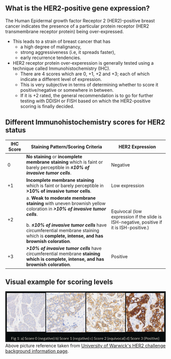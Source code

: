 ## What is the HER2-positive gene expression?
The Human Epidermal growth factor Receptor 2 (HER2)-positive breast cancer indicates the presence of a particular protein receptor (HER2 transmembrane receptor protein) being over-expressed.
- This leads to a strain of breast cancer that has 
	- a high degree of malignancy,
	- strong aggressiveness (i.e, it spreads faster),
	- early recurrence tendencies.
- HER2 receptor protein over-experession is generally tested using a technique called Immunohistochemistry (IHC).
	- There are 4 scores which are 0, +1, +2 and +3; each of which indicate a different level of expression.
	- This is very subjective in terms of determining whether to score it positive/negative or somewhere in between. 
	- If it is +2 rated, the general recommendation is to go for further testing with DDISH or FISH based on which the HER2-positive scoring is finally decided.

## Different Immunohistochemistry scores for HER2 status

| **IHC Score** | Staining Pattern/Scoring Criteria                                                                                                                                                                                                                                         | HER2 Expression                                                                          |
| ------------- | ------------------------------------------------------------------------------------------------------------------------------------------------------------------------------------------------------------------------------------------------------------------------- | ---------------------------------------------------------------------------------------- |
| 0             | **No staining** or **incomplete membrane staining** which is faint or barely perceptible in ***≤10% of invasive tumor cells***.                                                                                                                                           | Negative                                                                                 |
| +1            | **Incomplete membrane staining** which is faint or barely perceptible in **>10% of invasive tumor cells**.                                                                                                                                                                | Low expression                                                                           |
| +2            | a. **Weak to moderate membrane staining** with uneven brownish yellow coloration in ***>10% of invasive tumor cells***. <br><br>b. ***≤10% of invasive tumor cells*** have circumferential membrane staining which is **complete, intense, and has brownish coloration**. | Equivocal (low expression if the slide is ISH-negative, positive if it is ISH-positive.) |
| +3            | ***>10% of invasive tumor cells*** have circumferential membrane **staining which is complete, intense, and has brownish coloration**.                                                                                                                                    | Positive                                                                                 |
## Visual example for scoring levels
![IHC Score Visualisation Example.png](https://github.com/sprince0031/UL_Masters/blob/70c9cf7c357cb8e3c6c7eaa5e7203a6f0e814f4a/Project/Images/IHC%20Score%20Visualisation%20Example.png)  
Above picture reference taken from [University of Warwick's HER2 challenge background information page](https://warwick.ac.uk/fac/cross_fac/tia/data/her2contest/background).
